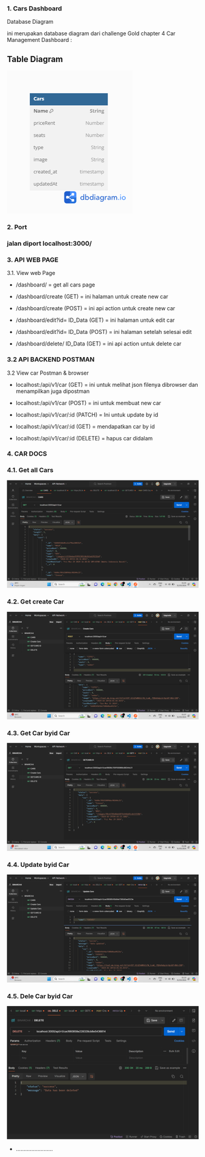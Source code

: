 ### 1. Cars Dashboard
 Database Diagram

ini merupakan database diagram dari challenge Gold chapter 4 Car Management Dashboard :
## Table Diagram

![Database](./public/images/Database.png)

### 2. Port
### jalan diport localhost:3000/

### 3. API WEB PAGE
3.1. View web Page

- /dashboard/ = get all cars page

- /dashboard/create (GET) = ini halaman untuk create new car

- /dashboard/create (POST) = ini api action untuk create new car

- /dashboard/edit?id= ID_Data (GET) = ini halaman untuk edit car

- /dashboard/edit?id= ID_Data (POST) = ini halaman setelah selesai edit

- /dashboard/delete/ ID_Data (GET) = ini api action untuk delete car

### 3.2 API BACKEND POSTMAN

3.2 View car Postman & browser
- localhost:/api/v1/car (GET) = ini untuk melihat json filenya dibrowser dan menampilkan juga dipostman

- localhost:/api/v1/car (POST) = ini untuk membuat new car

- localhost:/api/v1/car/:id (PATCH) = Ini untuk update by id

- localhost:/api/v1/car/:id (GET) = mendapatkan car by id

- localhost:/api/v1/car/:id (DELETE) = hapus car didalam

### 4. CAR DOCS

### 4.1. Get all Cars
![GetAllCar](./public/imageSS/GetAllCar.png)

### 4.2. Get create Car
![CreateCar](./public/imageSS/CreateCar.png)

### 4.3. Get Car byid Car
![CarById](./public/imageSS/Carbyid.png)

### 4.4. Update byid Car
![UpdateCarId](./public/imageSS/UpdateCar.png)

### 4.5. Dele Car byid Car
![DeleteCarId](./public/imageSS/DeleteCar.png)

- ........................
